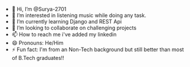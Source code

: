 - 👋 Hi, I’m @Surya-2701
- 👀 I’m interested in listening music while doing any task.
- 🌱 I’m currently learning Django and REST Api
- 💞️ I’m looking to collaborate on challenging projects
- 📫 How to reach me i've added my linkedin 
- 😄 Pronouns: He/Him
- ⚡ Fun fact: I'm from an Non-Tech background but still better than most of B.Tech graduates!!

<!---
Surya-2701/Surya-2701 is a ✨ special ✨ repository because its `README.md` (this file) appears on your GitHub profile.
You can click the Preview link to take a look at your changes.
--->
